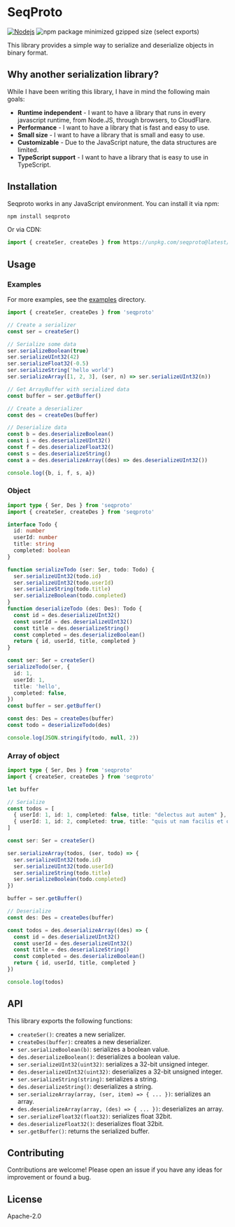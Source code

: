 # SeqProto

[![Nodejs](https://github.com/oramasearch/seqproto/actions/workflows/nodejs.yml/badge.svg)](https://github.com/oramasearch/seqproto/actions/workflows/nodejs.yml)
![npm package minimized gzipped size (select exports)](https://img.shields.io/bundlejs/size/seqproto)

This library provides a simple way to serialize and deserialize objects in binary format.

## Why another serialization library?

While I have been writing this library, I have in mind the following main goals:
- **Runtime independent** - I want to have a library that runs in every javascript runtime, from Node.JS, through browsers, to CloudFlare.
- **Performance** - I want to have a library that is fast and easy to use.
- **Small size** - I want to have a library that is small and easy to use.
- **Customizable** - Due to the JavaScript nature, the data structures are limited.
- **TypeScript support** - I want to have a library that is easy to use in TypeScript.

## Installation

Seqproto works in any JavaScript environment. You can install it via npm:

```sh
npm install seqproto
```

Or via CDN:

```js
import { createSer, createDes } from https://unpkg.com/seqproto@latest/dist/esm/index.js
```

## Usage

### Examples

For more examples, see the [examples](https://github.com/oramasearch/seqproto/tree/main/examples) directory.

```typescript
import { createSer, createDes } from 'seqproto'

// Create a serializer
const ser = createSer()

// Serialize some data
ser.serializeBoolean(true)
ser.serializeUInt32(42)
ser.serializeFloat32(-0.5)
ser.serializeString('hello world')
ser.serializeArray([1, 2, 3], (ser, n) => ser.serializeUInt32(n))

// Get ArrayBuffer with serialized data
const buffer = ser.getBuffer()

// Create a deserializer
const des = createDes(buffer)

// Deserialize data
const b = des.deserializeBoolean()
const i = des.deserializeUInt32()
const f = des.deserializeFloat32()
const s = des.deserializeString()
const a = des.deserializeArray((des) => des.deserializeUInt32())

console.log({b, i, f, s, a})
```

### Object

```typescript
import type { Ser, Des } from 'seqproto'
import { createSer, createDes } from 'seqproto'

interface Todo {
  id: number
  userId: number
  title: string
  completed: boolean
}

function serializeTodo (ser: Ser, todo: Todo) {
  ser.serializeUInt32(todo.id)
  ser.serializeUInt32(todo.userId)
  ser.serializeString(todo.title)
  ser.serializeBoolean(todo.completed)
}
function deserializeTodo (des: Des): Todo {
  const id = des.deserializeUInt32()
  const userId = des.deserializeUInt32()
  const title = des.deserializeString()
  const completed = des.deserializeBoolean()
  return { id, userId, title, completed }
}

const ser: Ser = createSer()
serializeTodo(ser, {
  id: 1,
  userId: 1,
  title: 'hello',
  completed: false,
})
const buffer = ser.getBuffer()

const des: Des = createDes(buffer)
const todo = deserializeTodo(des)

console.log(JSON.stringify(todo, null, 2))
```

### Array of object

```typescript
import type { Ser, Des } from 'seqproto'
import { createSer, createDes } from 'seqproto'

let buffer

// Serialize
const todos = [
  { userId: 1, id: 1, completed: false, title: "delectus aut autem" },
  { userId: 1, id: 2, completed: true, title: "quis ut nam facilis et officia qui" }
]

const ser: Ser = createSer()

ser.serializeArray(todos, (ser, todo) => {
  ser.serializeUInt32(todo.id)
  ser.serializeUInt32(todo.userId)
  ser.serializeString(todo.title)
  ser.serializeBoolean(todo.completed)
})

buffer = ser.getBuffer()

// Deserialize
const des: Des = createDes(buffer)

const todos = des.deserializeArray((des) => {
  const id = des.deserializeUInt32()
  const userId = des.deserializeUInt32()
  const title = des.deserializeString()
  const completed = des.deserializeBoolean()
  return { id, userId, title, completed }
})

console.log(todos)
```

## API

This library exports the following functions:

- `createSer()`: creates a new serializer.
- `createDes(buffer)`: creates a new deserializer.
- `ser.serializeBoolean(b)`: serializes a boolean value.
- `des.deserializeBoolean()`: deserializes a boolean value.
- `ser.serializeUInt32(uint32)`: serializes a 32-bit unsigned integer.
- `des.deserializeUInt32(uint32)`: deserializes a 32-bit unsigned integer.
- `ser.serializeString(string)`: serializes a string.
- `des.deserializeString()`: deserializes a string.
- `ser.serializeArray(array, (ser, item) => { ... })`: serializes an array.
- `des.deserializeArray(array, (des) => { ... })`: deserializes an array.
- `ser.serializeFloat32(float32)`: serializes float 32bit.
- `des.deserializeFloat32()`: deserializes float 32bit.
- `ser.getBuffer()`: returns the serialized buffer.

## Contributing

Contributions are welcome! Please open an issue if you have any ideas for improvement or found a bug.

## License

Apache-2.0
